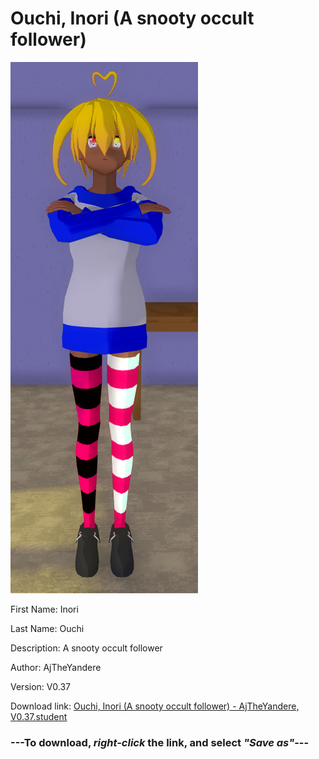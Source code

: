 # Ouchi, Inori (A snooty occult follower)

<img src = "https://raw.githubusercontent.com/Arbiter1223/Daigaku-Gurashi-Custom-Students/master/Students/Files/Ouchi%2C%20Inori%20(A%20snooty%20occult%20follower).png">

First Name: Inori

Last Name: Ouchi

Description: A snooty occult follower

Author: AjTheYandere

Version: V0.37

Download link: <a href="https://raw.githubusercontent.com/Arbiter1223/Daigaku-Gurashi-Custom-Students/master/Students/Files/Ouchi%2C%20Inori%20(A%20snooty%20occult%20follower)%20-%20AjTheYandere%2C%20V0.37.student">Ouchi, Inori (A snooty occult follower) - AjTheYandere, V0.37.student</a>

### ---**To download, _right-click_ the link, and select _"Save as"_**---
